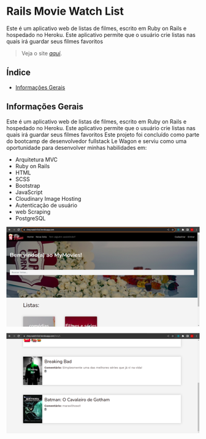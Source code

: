 # Rails Movie Watch List

Este é um aplicativo web de listas de filmes, escrito em Ruby on Rails e hospedado no Heroku. Este aplicativo permite que o usuário crie listas nas quais irá guardar seus filmes favoritos

> Veja o site [_aqui_](https://chey-watch-list.herokuapp.com/). <!-- If you have the project hosted somewhere, include the link here. -->

## Índice

- [Informações Gerais](#general-information)
<!-- * [License](#license) -->

## Informações Gerais

Este é um aplicativo web de listas de filmes, escrito em Ruby on Rails e hospedado no Heroku. Este aplicativo permite que o usuário crie listas nas quais irá guardar seus filmes favoritos
Este projeto foi concluído como parte do bootcamp de desenvolvedor fullstack Le Wagon e serviu como uma oportunidade para desenvolver minhas habilidades em:

 - Arquitetura MVC
 - Ruby on Rails 
 - HTML 
 - SCSS
 - Bootstrap
 - JavaScript
 - Cloudinary Image Hosting
 - Autenticação de usuário
 - web Scraping  
 - PostgreSQL



![main banner](https://github.com/cheyennefontes/rails-watch-list/blob/master/app/assets/images/site.png)













![main banner](https://github.com/cheyennefontes/rails-watch-list/blob/master/app/assets/images/site-2.png)
